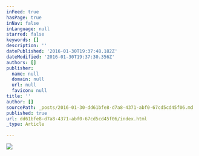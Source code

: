```yaml
---
inFeed: true
hasPage: true
inNav: false
inLanguage: null
starred: false
keywords: []
description: ''
datePublished: '2016-01-30T19:37:48.182Z'
dateModified: '2016-01-30T19:37:30.356Z'
authors: []
publisher:
  name: null
  domain: null
  url: null
  favicon: null
title: ''
author: []
sourcePath: _posts/2016-01-30-dd61bfe8-d7a8-4371-abf0-67cd5cd45f06.md
published: true
url: dd61bfe8-d7a8-4371-abf0-67cd5cd45f06/index.html
_type: Article

---
```

![](https://the-grid-user-content.s3-us-west-2.amazonaws.com/4eea43f5-919f-4758-99c0-5693511a1e4b.jpg)